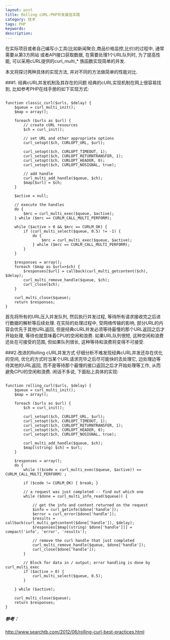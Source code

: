 ```yaml
---
layout: post
title: Rolling cURL:PHP并发最佳实践
category: 技术
tags: PHP
keywords: 
description:
---
```


在实际项目或者自己编写小工具(比如新闻聚合,商品价格监控,比价)的过程中, 通常需要从第3方网站
或者API接口获取数据, 在需要处理1个URL队列时, 为了提高性能, 可以采用cURL提供的curl_multi_*
族函数实现简单的并发.

本文将探讨两种具体的实现方法, 并对不同的方法做简单的性能对比.

###1. 经典cURL并发机制及其存在的问题
经典的cURL实现机制在网上很容易找到, 比如参考PHP在线手册的如下实现方式:

```

function classic_curl($urls, $delay) {
    $queue = curl_multi_init();
    $map = array();
 
    foreach ($urls as $url) {
        // create cURL resources
        $ch = curl_init();
 
        // set URL and other appropriate options
        curl_setopt($ch, CURLOPT_URL, $url);
 
        curl_setopt($ch, CURLOPT_TIMEOUT, 1);
        curl_setopt($ch, CURLOPT_RETURNTRANSFER, 1);
        curl_setopt($ch, CURLOPT_HEADER, 0);
        curl_setopt($ch, CURLOPT_NOSIGNAL, true);
 
        // add handle
        curl_multi_add_handle($queue, $ch);
        $map[$url] = $ch;
    }
 
    $active = null;
 
    // execute the handles
    do {
        $mrc = curl_multi_exec($queue, $active);
    } while ($mrc == CURLM_CALL_MULTI_PERFORM);
 
    while ($active > 0 && $mrc == CURLM_OK) {
        if (curl_multi_select($queue, 0.5) != -1) {
            do {
                $mrc = curl_multi_exec($queue, $active);
            } while ($mrc == CURLM_CALL_MULTI_PERFORM);
        }
    }
 
    $responses = array();
    foreach ($map as $url=>$ch) {
        $responses[$url] = callback(curl_multi_getcontent($ch), $delay);
        curl_multi_remove_handle($queue, $ch);
        curl_close($ch);
    }
 
    curl_multi_close($queue);
    return $responses;
}

```
首先将所有的URL压入并发队列, 然后执行并发过程, 等待所有请求接收完之后进行数据的解析等后续处理. 在实际的处理过程中, 受网络传输的影响, 部分URL的内容会优先于其他URL返回, 但是经典cURL并发必须等待最慢的那个URL返回之后才开始处理, 等待也就意味着CPU的空闲和浪费. 如果URL队列很短, 这种空闲和浪费还处在可接受的范围, 但如果队列很长, 这种等待和浪费将变得不可接受.

###2.改进的Rolling cURL并发方式
仔细分析不难发现经典cURL并发还存在优化的空间, 优化的方式时当某个URL请求完毕之后尽可能快的去处理它, 边处理边等待其他的URL返回, 而不是等待那个最慢的接口返回之后才开始处理等工作, 从而避免CPU的空闲和浪费. 闲话不多说, 下面贴上具体的实现:

```

function rolling_curl($urls, $delay) {
    $queue = curl_multi_init();
    $map = array();
 
    foreach ($urls as $url) {
        $ch = curl_init();
 
        curl_setopt($ch, CURLOPT_URL, $url);
        curl_setopt($ch, CURLOPT_TIMEOUT, 1);
        curl_setopt($ch, CURLOPT_RETURNTRANSFER, 1);
        curl_setopt($ch, CURLOPT_HEADER, 0);
        curl_setopt($ch, CURLOPT_NOSIGNAL, true);
 
        curl_multi_add_handle($queue, $ch);
        $map[(string) $ch] = $url;
    }
 
    $responses = array();
    do {
        while (($code = curl_multi_exec($queue, $active)) == CURLM_CALL_MULTI_PERFORM) ;
 
        if ($code != CURLM_OK) { break; }
 
        // a request was just completed -- find out which one
        while ($done = curl_multi_info_read($queue)) {
 
            // get the info and content returned on the request
            $info = curl_getinfo($done['handle']);
            $error = curl_error($done['handle']);
            $results = callback(curl_multi_getcontent($done['handle']), $delay);
            $responses[$map[(string) $done['handle']]] = compact('info', 'error', 'results');
 
            // remove the curl handle that just completed
            curl_multi_remove_handle($queue, $done['handle']);
            curl_close($done['handle']);
        }
 
        // Block for data in / output; error handling is done by curl_multi_exec
        if ($active > 0) {
            curl_multi_select($queue, 0.5);
        }
 
    } while ($active);
 
    curl_multi_close($queue);
    return $responses;
}
```
##### 参考：
http://www.searchtb.com/2012/06/rolling-curl-best-practices.html
